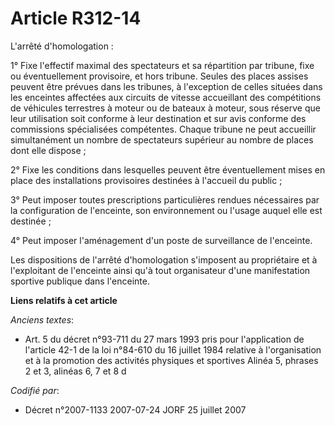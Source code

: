 # Article R312-14

L'arrêté d'homologation :

1° Fixe l'effectif maximal des spectateurs et sa répartition par tribune, fixe ou éventuellement provisoire, et hors tribune.
Seules des places assises peuvent être prévues dans les tribunes, à l'exception de celles situées dans les enceintes
affectées aux circuits de vitesse accueillant des compétitions de véhicules terrestres à moteur ou de bateaux à moteur, sous
réserve que leur utilisation soit conforme à leur destination et sur avis conforme des commissions spécialisées compétentes.
Chaque tribune ne peut accueillir simultanément un nombre de spectateurs supérieur au nombre de places dont elle dispose ;

2° Fixe les conditions dans lesquelles peuvent être éventuellement mises en place des installations provisoires destinées à
l'accueil du public ;

3° Peut imposer toutes prescriptions particulières rendues nécessaires par la configuration de l'enceinte, son environnement
ou l'usage auquel elle est destinée ;

4° Peut imposer l'aménagement d'un poste de surveillance de l'enceinte.

Les dispositions de l'arrêté d'homologation s'imposent au propriétaire et à l'exploitant de l'enceinte ainsi qu'à tout
organisateur d'une manifestation sportive publique dans l'enceinte.

**Liens relatifs à cet article**

_Anciens textes_:

  - Art. 5 du décret n°93-711 du 27 mars 1993 pris pour l'application de l'article 42-1 de la loi n°84-610 du 16 juillet 1984 relative à l'organisation et à la promotion des activités physiques et sportives Alinéa 5, phrases 2 et 3, alinéas 6, 7 et 8 d

_Codifié par_:

  - Décret n°2007-1133 2007-07-24 JORF 25 juillet 2007
